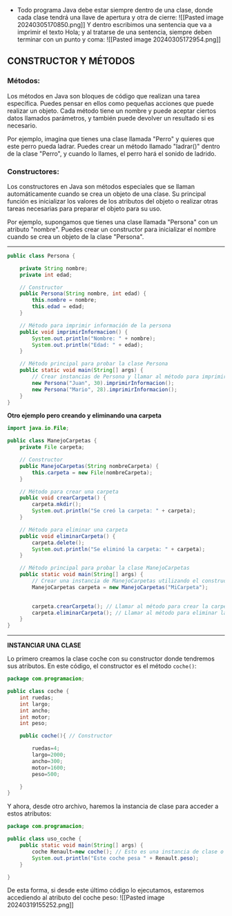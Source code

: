 - Todo programa Java debe estar siempre dentro de una clase, donde cada clase tendrá una llave de apertura y otra de cierre:
 ![[Pasted image 20240305170850.png]]
Y dentro escribimos una sentencia que va a imprimir el texto Hola; y al tratarse de una sentencia, siempre deben terminar con un punto y coma:
![[Pasted image 20240305172954.png]]

## CONSTRUCTOR Y MÉTODOS 

### Métodos:

Los métodos en Java son bloques de código que realizan una tarea específica. Puedes pensar en ellos como pequeñas acciones que puede realizar un objeto. Cada método tiene un nombre y puede aceptar ciertos datos llamados parámetros, y también puede devolver un resultado si es necesario.

Por ejemplo, imagina que tienes una clase llamada "Perro" y quieres que este perro pueda ladrar. Puedes crear un método llamado "ladrar()" dentro de la clase "Perro", y cuando lo llames, el perro hará el sonido de ladrido.

### Constructores:

Los constructores en Java son métodos especiales que se llaman automáticamente cuando se crea un objeto de una clase. Su principal función es inicializar los valores de los atributos del objeto o realizar otras tareas necesarias para preparar el objeto para su uso.

Por ejemplo, supongamos que tienes una clase llamada "Persona" con un atributo "nombre". Puedes crear un constructor para inicializar el nombre cuando se crea un objeto de la clase "Persona".

-----------------

```java
public class Persona {

    private String nombre;
    private int edad;

    // Constructor
    public Persona(String nombre, int edad) {
        this.nombre = nombre;
        this.edad = edad;
    }

    // Método para imprimir información de la persona
    public void imprimirInformacion() {
        System.out.println("Nombre: " + nombre);
        System.out.println("Edad: " + edad);
    }

    // Método principal para probar la clase Persona
    public static void main(String[] args) {
        // Crear instancias de Persona y llamar al método para imprimir información
        new Persona("Juan", 30).imprimirInformacion();
        new Persona("Mario", 28).imprimirInformacion();
    }
}
```
**Otro ejemplo pero creando y eliminando una carpeta**
```java
import java.io.File;

public class ManejoCarpetas {
    private File carpeta;

    // Constructor
    public ManejoCarpetas(String nombreCarpeta) {
        this.carpeta = new File(nombreCarpeta);
    }

    // Método para crear una carpeta
    public void crearCarpeta() {
        carpeta.mkdir();
        System.out.println("Se creó la carpeta: " + carpeta);
    }

    // Método para eliminar una carpeta
    public void eliminarCarpeta() {
        carpeta.delete();
        System.out.println("Se eliminó la carpeta: " + carpeta);
    }

    // Método principal para probar la clase ManejoCarpetas
    public static void main(String[] args) {
        // Crear una instancia de ManejoCarpetas utilizando el constructor
        ManejoCarpetas carpeta = new ManejoCarpetas("MiCarpeta");

        
        carpeta.crearCarpeta(); // Llamar al método para crear la carpeta
        carpeta.eliminarCarpeta(); // Llamar al método para eliminar la carpeta
    }
}
```

--------------

**INSTANCIAR UNA CLASE**

Lo primero creamos la clase coche con su constructor donde tendremos sus atributos. En este código, el constructor es el método `coche()`:
```java
package com.programacion;

public class coche {
    int ruedas;
    int largo;
    int ancho;
    int motor;
    int peso;

    public coche(){ // Constructor

        ruedas=4;
        largo=2000;
        ancho=300;
        motor=1600;
        peso=500;

    }
}
```
Y ahora, desde otro archivo, haremos la instancia de clase para acceder a estos atributos:
```java
package com.programacion;

public class uso_coche {
    public static void main(String[] args) {
        coche Renault=new coche(); // Esto es una instancia de clase o ejemplas de clase.
        System.out.println("Este coche pesa " + Renault.peso);
    }

}
```
De esta forma, si desde este último código lo ejecutamos, estaremos accediendo al atributo del coche peso:
![[Pasted image 20240319155252.png]]

